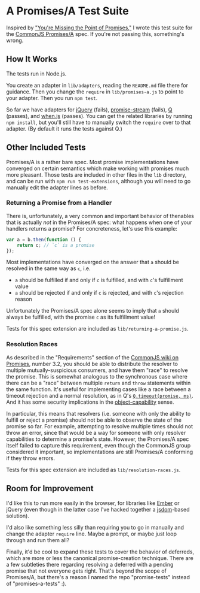 # A Promises/A Test Suite

Inspired by ["You're Missing the Point of Promises,"][essay] I wrote this test suite for the [CommonJS Promises/A][]
spec. If you're not passing this, something's wrong.


[essay]: https://gist.github.com/3889970
[CommonJS Promises/A]: http://wiki.commonjs.org/wiki/Promises/A


## How It Works

The tests run in Node.js.

You create an adapter in `lib/adapters`, reading the `README.md` file there for guidance. Then you change the `require`
in `lib/promises-a.js` to point to your adapter. Then you run `npm test`.

So far we have adapters for [jQuery][] (fails), [promise-stream][] (fails), [Q][] (passes), and [when.js][] (passes).
You can get the related libraries by running `npm install`, but you'll still have to manually switch the `require` over
to that adapter. (By default it runs the tests against Q.)


[jQuery]: http://api.jquery.com/category/deferred-object/
[promise-stream]: https://github.com/Raynos/promise-stream
[Q]: https://github.com/kriskowal/q
[when.js]: https://github.com/cujojs/when


## Other Included Tests

Promises/A is a rather bare spec. Most promise implementations have converged on certain semantics which make working
with promises much more pleasant. Those tests are included in other files in the `lib` directory, and can be run with
`npm run test-extensions`, although you will need to go manually edit the adapter lines as before.

### Returning a Promise from a Handler

There is, unfortunately, a very common and important behavior of thenables that is actually *not* in the Promises/A
spec: what happens when one of your handlers returns a promise? For concreteness, let's use this example:

```js
var a = b.then(function () {
    return c; // `c` is a promise
});
```

Most implementations have converged on the answer that `a` should be resolved in the same way as `c`, i.e.

- `a` should be fulfilled if and only if `c` is fulfilled, and with `c`'s fulfillment value
- `a` should be rejected if and only if `c` is rejected, and with `c`'s rejection reason

Unfortunately the Promises/A spec alone seems to imply that `a` should always be fulfilled, with the promise `c` as its
fulfillment value!

Tests for this spec extension are included as `lib/returning-a-promise.js`.

### Resolution Races

As described in the "Requirements" section of the [CommonJS wiki on Promises][wiki], number 3.2, you should be able to
distribute the resolver to multiple mutually-suspicious consumers, and have them "race" to resolve the promise. This is
somewhat analogous to the synchronous case where there can be a "race" between multiple `return` and `throw` statements
within the same function. It's useful for implementing cases like a race between a timeout rejection and a normal
resolution, as in Q's [`Q.timeout(promise, ms)`][timeout]. And it has some security implications in the
[object-capability][] sense.

In particular, this means that resolvers (i.e. someone with only the ability to fulfill or reject a promise) should not
be able to observe the state of the promise so far. For example, attempting to resolve multiple times should not throw
an error, since that would be a way for someone with only resolver capabilities to determine a promise's state. However,
the Promises/A spec itself failed to capture this requirement, even though the CommonJS group considered it important,
so implementations are still Promises/A conforming if they throw errors.

Tests for this spec extension are included as `lib/resolution-races.js`.


[object-capability]: http://en.wikipedia.org/wiki/Object-capability_model
[wiki]: http://wiki.commonjs.org/wiki/Promises
[timeout]: https://github.com/kriskowal/q/blob/c2c7353dfa5341b1f57bd5f4c3ac40064bf3e63f/q.js#L1445-1465


## Room for Improvement

I'd like this to run more easily in the browser, for libraries like [Ember][] or jQuery (even though in the latter case
I've hacked together a [jsdom][]-based solution).

I'd also like something less silly than requiring you to go in manually and change the adapter `require` line. Maybe
a prompt, or maybe just loop through and run them all?

Finally, it'd be cool to expand these tests to cover the behavior of deferreds, which are more or less the canonical
promise-creation technique. There are a few subtleties there regarding resolving a deferred with a pending promise that
not everyone gets right. That's beyond the scope of Promises/A, but there's a reason I named the repo "promise-tests"
instead of "promises-a-tests" :).


[Ember]: https://github.com/emberjs/ember.js/commit/f7ac080db3a2a15f5814dc26fc86712cf7d252c8
[jsdom]: https://github.com/tmpvar/jsdom
